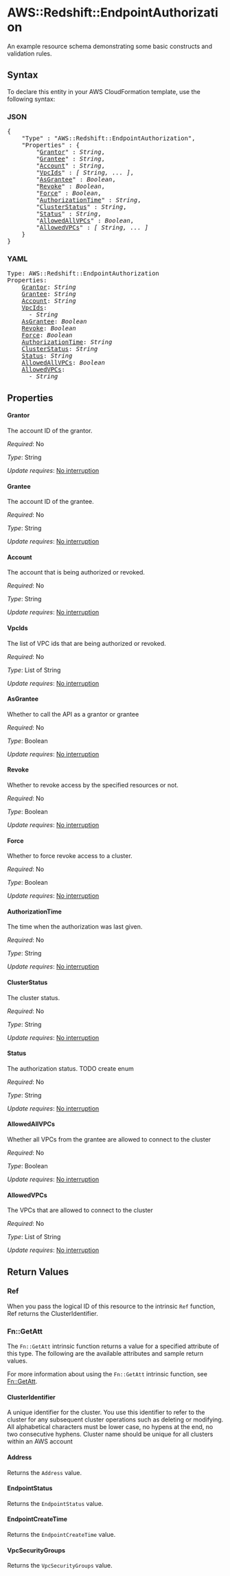 # AWS::Redshift::EndpointAuthorization

An example resource schema demonstrating some basic constructs and validation rules.

## Syntax

To declare this entity in your AWS CloudFormation template, use the following syntax:

### JSON

<pre>
{
    "Type" : "AWS::Redshift::EndpointAuthorization",
    "Properties" : {
        "<a href="#grantor" title="Grantor">Grantor</a>" : <i>String</i>,
        "<a href="#grantee" title="Grantee">Grantee</a>" : <i>String</i>,
        "<a href="#account" title="Account">Account</a>" : <i>String</i>,
        "<a href="#vpcids" title="VpcIds">VpcIds</a>" : <i>[ String, ... ]</i>,
        "<a href="#asgrantee" title="AsGrantee">AsGrantee</a>" : <i>Boolean</i>,
        "<a href="#revoke" title="Revoke">Revoke</a>" : <i>Boolean</i>,
        "<a href="#force" title="Force">Force</a>" : <i>Boolean</i>,
        "<a href="#authorizationtime" title="AuthorizationTime">AuthorizationTime</a>" : <i>String</i>,
        "<a href="#clusterstatus" title="ClusterStatus">ClusterStatus</a>" : <i>String</i>,
        "<a href="#status" title="Status">Status</a>" : <i>String</i>,
        "<a href="#allowedallvpcs" title="AllowedAllVPCs">AllowedAllVPCs</a>" : <i>Boolean</i>,
        "<a href="#allowedvpcs" title="AllowedVPCs">AllowedVPCs</a>" : <i>[ String, ... ]</i>
    }
}
</pre>

### YAML

<pre>
Type: AWS::Redshift::EndpointAuthorization
Properties:
    <a href="#grantor" title="Grantor">Grantor</a>: <i>String</i>
    <a href="#grantee" title="Grantee">Grantee</a>: <i>String</i>
    <a href="#account" title="Account">Account</a>: <i>String</i>
    <a href="#vpcids" title="VpcIds">VpcIds</a>: <i>
      - String</i>
    <a href="#asgrantee" title="AsGrantee">AsGrantee</a>: <i>Boolean</i>
    <a href="#revoke" title="Revoke">Revoke</a>: <i>Boolean</i>
    <a href="#force" title="Force">Force</a>: <i>Boolean</i>
    <a href="#authorizationtime" title="AuthorizationTime">AuthorizationTime</a>: <i>String</i>
    <a href="#clusterstatus" title="ClusterStatus">ClusterStatus</a>: <i>String</i>
    <a href="#status" title="Status">Status</a>: <i>String</i>
    <a href="#allowedallvpcs" title="AllowedAllVPCs">AllowedAllVPCs</a>: <i>Boolean</i>
    <a href="#allowedvpcs" title="AllowedVPCs">AllowedVPCs</a>: <i>
      - String</i>
</pre>

## Properties

#### Grantor

The account ID of the grantor.

_Required_: No

_Type_: String

_Update requires_: [No interruption](https://docs.aws.amazon.com/AWSCloudFormation/latest/UserGuide/using-cfn-updating-stacks-update-behaviors.html#update-no-interrupt)

#### Grantee

The account ID of the grantee.

_Required_: No

_Type_: String

_Update requires_: [No interruption](https://docs.aws.amazon.com/AWSCloudFormation/latest/UserGuide/using-cfn-updating-stacks-update-behaviors.html#update-no-interrupt)

#### Account

The account that is being authorized or revoked.

_Required_: No

_Type_: String

_Update requires_: [No interruption](https://docs.aws.amazon.com/AWSCloudFormation/latest/UserGuide/using-cfn-updating-stacks-update-behaviors.html#update-no-interrupt)

#### VpcIds

The list of VPC ids that are being authorized or revoked.

_Required_: No

_Type_: List of String

_Update requires_: [No interruption](https://docs.aws.amazon.com/AWSCloudFormation/latest/UserGuide/using-cfn-updating-stacks-update-behaviors.html#update-no-interrupt)

#### AsGrantee

Whether to call the API as a grantor or grantee

_Required_: No

_Type_: Boolean

_Update requires_: [No interruption](https://docs.aws.amazon.com/AWSCloudFormation/latest/UserGuide/using-cfn-updating-stacks-update-behaviors.html#update-no-interrupt)

#### Revoke

Whether to revoke access by the specified resources or not.

_Required_: No

_Type_: Boolean

_Update requires_: [No interruption](https://docs.aws.amazon.com/AWSCloudFormation/latest/UserGuide/using-cfn-updating-stacks-update-behaviors.html#update-no-interrupt)

#### Force

Whether to force revoke access to a cluster.

_Required_: No

_Type_: Boolean

_Update requires_: [No interruption](https://docs.aws.amazon.com/AWSCloudFormation/latest/UserGuide/using-cfn-updating-stacks-update-behaviors.html#update-no-interrupt)

#### AuthorizationTime

The time when the authorization was last given.

_Required_: No

_Type_: String

_Update requires_: [No interruption](https://docs.aws.amazon.com/AWSCloudFormation/latest/UserGuide/using-cfn-updating-stacks-update-behaviors.html#update-no-interrupt)

#### ClusterStatus

The cluster status.

_Required_: No

_Type_: String

_Update requires_: [No interruption](https://docs.aws.amazon.com/AWSCloudFormation/latest/UserGuide/using-cfn-updating-stacks-update-behaviors.html#update-no-interrupt)

#### Status

The authorization status. TODO create enum

_Required_: No

_Type_: String

_Update requires_: [No interruption](https://docs.aws.amazon.com/AWSCloudFormation/latest/UserGuide/using-cfn-updating-stacks-update-behaviors.html#update-no-interrupt)

#### AllowedAllVPCs

Whether all VPCs from the grantee are allowed to connect to the cluster

_Required_: No

_Type_: Boolean

_Update requires_: [No interruption](https://docs.aws.amazon.com/AWSCloudFormation/latest/UserGuide/using-cfn-updating-stacks-update-behaviors.html#update-no-interrupt)

#### AllowedVPCs

The VPCs that are allowed to connect to the cluster

_Required_: No

_Type_: List of String

_Update requires_: [No interruption](https://docs.aws.amazon.com/AWSCloudFormation/latest/UserGuide/using-cfn-updating-stacks-update-behaviors.html#update-no-interrupt)

## Return Values

### Ref

When you pass the logical ID of this resource to the intrinsic `Ref` function, Ref returns the ClusterIdentifier.

### Fn::GetAtt

The `Fn::GetAtt` intrinsic function returns a value for a specified attribute of this type. The following are the available attributes and sample return values.

For more information about using the `Fn::GetAtt` intrinsic function, see [Fn::GetAtt](https://docs.aws.amazon.com/AWSCloudFormation/latest/UserGuide/intrinsic-function-reference-getatt.html).

#### ClusterIdentifier

A unique identifier for the cluster. You use this identifier to refer to the cluster for any subsequent cluster operations such as deleting or modifying. All alphabetical characters must be lower case, no hypens at the end, no two consecutive hyphens. Cluster name should be unique for all clusters within an AWS account

#### Address

Returns the <code>Address</code> value.

#### EndpointStatus

Returns the <code>EndpointStatus</code> value.

#### EndpointCreateTime

Returns the <code>EndpointCreateTime</code> value.

#### VpcSecurityGroups

Returns the <code>VpcSecurityGroups</code> value.

